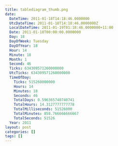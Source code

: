 ```yaml
---
title: tablediagram_thumb.png
date:
  DateTime: 2011-01-18T14:18:46.0000000
  UtcDateTime: 2011-01-18T14:18:46.0000000Z
  LocalDateTime: 2011-01-19T01:18:46.0000000+11:00
  Date: 2011-01-18T00:00:00.0000000
  Day: 18
  DayOfWeek: Tuesday
  DayOfYear: 18
  Hour: 14
  Minute: 18
  Month: 1
  Second: 46
  Ticks: 634309571260000000
  UtcTicks: 634309571260000000
  TimeOfDay:
    Ticks: 515260000000
    Hours: 14
    Minutes: 18
    Seconds: 46
    TotalDays: 0.596365740740741
    TotalHours: 14.3127777777778
    TotalMilliseconds: 51526000
    TotalMinutes: 858.766666666667
    TotalSeconds: 51526
  Year: 2011
layout: post
categories: []
tags: []
---
```


